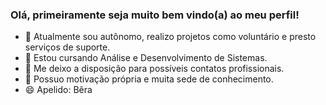 ### Olá, primeiramente seja muito bem vindo(a) ao meu perfil!

- 👜 Atualmente sou autônomo, realizo projetos como voluntário e presto serviços de suporte.
- 🔭 Estou cursando Análise e Desenvolvimento de Sistemas. 
- 🏬 Me deixo a disposição para possíveis contatos profissionais.
- 💬 Possuo motivação própria e muita sede de conhecimento.
- 😄 Apelido: Bêra


